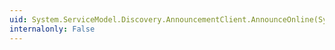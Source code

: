 ```yaml
---
uid: System.ServiceModel.Discovery.AnnouncementClient.AnnounceOnline(System.ServiceModel.Discovery.EndpointDiscoveryMetadata)
internalonly: False
---
```

